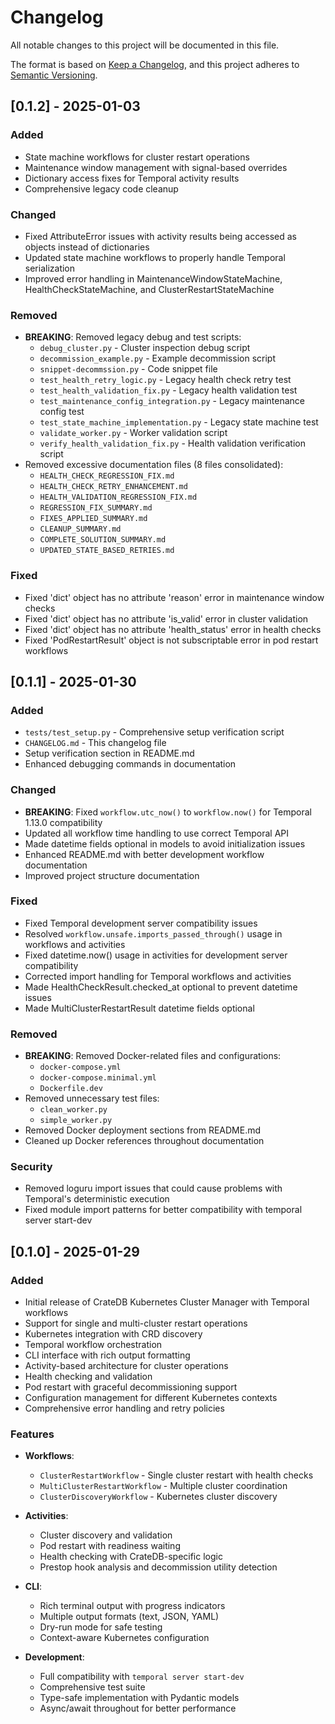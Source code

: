 # Changelog

All notable changes to this project will be documented in this file.

The format is based on [Keep a Changelog](https://keepachangelog.com/en/1.0.0/),
and this project adheres to [Semantic Versioning](https://semver.org/spec/v2.0.0.html).

## [0.1.2] - 2025-01-03

### Added
- State machine workflows for cluster restart operations
- Maintenance window management with signal-based overrides
- Dictionary access fixes for Temporal activity results
- Comprehensive legacy code cleanup

### Changed
- Fixed AttributeError issues with activity results being accessed as objects instead of dictionaries
- Updated state machine workflows to properly handle Temporal serialization
- Improved error handling in MaintenanceWindowStateMachine, HealthCheckStateMachine, and ClusterRestartStateMachine

### Removed
- **BREAKING**: Removed legacy debug and test scripts:
  - `debug_cluster.py` - Cluster inspection debug script
  - `decommission_example.py` - Example decommission script
  - `snippet-decommssion.py` - Code snippet file
  - `test_health_retry_logic.py` - Legacy health check retry test
  - `test_health_validation_fix.py` - Legacy health validation test
  - `test_maintenance_config_integration.py` - Legacy maintenance config test
  - `test_state_machine_implementation.py` - Legacy state machine test
  - `validate_worker.py` - Worker validation script
  - `verify_health_validation_fix.py` - Health validation verification script
- Removed excessive documentation files (8 files consolidated):
  - `HEALTH_CHECK_REGRESSION_FIX.md`
  - `HEALTH_CHECK_RETRY_ENHANCEMENT.md`
  - `HEALTH_VALIDATION_REGRESSION_FIX.md`
  - `REGRESSION_FIX_SUMMARY.md`
  - `FIXES_APPLIED_SUMMARY.md`
  - `CLEANUP_SUMMARY.md`
  - `COMPLETE_SOLUTION_SUMMARY.md`
  - `UPDATED_STATE_BASED_RETRIES.md`

### Fixed
- Fixed 'dict' object has no attribute 'reason' error in maintenance window checks
- Fixed 'dict' object has no attribute 'is_valid' error in cluster validation
- Fixed 'dict' object has no attribute 'health_status' error in health checks
- Fixed 'PodRestartResult' object is not subscriptable error in pod restart workflows

## [0.1.1] - 2025-01-30

### Added
- `tests/test_setup.py` - Comprehensive setup verification script
- `CHANGELOG.md` - This changelog file
- Setup verification section in README.md
- Enhanced debugging commands in documentation

### Changed
- **BREAKING**: Fixed `workflow.utc_now()` to `workflow.now()` for Temporal 1.13.0 compatibility
- Updated all workflow time handling to use correct Temporal API
- Made datetime fields optional in models to avoid initialization issues
- Enhanced README.md with better development workflow documentation
- Improved project structure documentation

### Fixed
- Fixed Temporal development server compatibility issues
- Resolved `workflow.unsafe.imports_passed_through()` usage in workflows and activities
- Fixed datetime.now() usage in activities for development server compatibility
- Corrected import handling for Temporal workflows and activities
- Made HealthCheckResult.checked_at optional to prevent datetime issues
- Made MultiClusterRestartResult datetime fields optional

### Removed
- **BREAKING**: Removed Docker-related files and configurations:
  - `docker-compose.yml`
  - `docker-compose.minimal.yml` 
  - `Dockerfile.dev`
- Removed unnecessary test files:
  - `clean_worker.py`
  - `simple_worker.py`
- Removed Docker deployment sections from README.md
- Cleaned up Docker references throughout documentation

### Security
- Removed loguru import issues that could cause problems with Temporal's deterministic execution
- Fixed module import patterns for better compatibility with temporal server start-dev

## [0.1.0] - 2025-01-29

### Added
- Initial release of CrateDB Kubernetes Cluster Manager with Temporal workflows
- Support for single and multi-cluster restart operations
- Kubernetes integration with CRD discovery
- Temporal workflow orchestration
- CLI interface with rich output formatting
- Activity-based architecture for cluster operations
- Health checking and validation
- Pod restart with graceful decommissioning support
- Configuration management for different Kubernetes contexts
- Comprehensive error handling and retry policies

### Features
- **Workflows**:
  - `ClusterRestartWorkflow` - Single cluster restart with health checks
  - `MultiClusterRestartWorkflow` - Multiple cluster coordination
  - `ClusterDiscoveryWorkflow` - Kubernetes cluster discovery

- **Activities**:
  - Cluster discovery and validation
  - Pod restart with readiness waiting
  - Health checking with CrateDB-specific logic
  - Prestop hook analysis and decommission utility detection

- **CLI**:
  - Rich terminal output with progress indicators
  - Multiple output formats (text, JSON, YAML)
  - Dry-run mode for safe testing
  - Context-aware Kubernetes configuration

- **Development**:
  - Full compatibility with `temporal server start-dev`
  - Comprehensive test suite
  - Type-safe implementation with Pydantic models
  - Async/await throughout for better performance